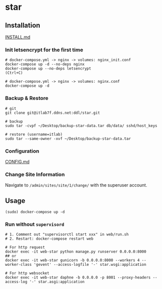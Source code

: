 # star

## Installation
[INSTALL.md](/doc/INSTALL.md)

### Init letsencrypt for the first time
```
# docker-compose.yml -> nginx -> volumes: nginx_init.conf
docker-compose up -d --no-deps nginx
docker-compose up --no-deps letsencrypt
(Ctrl+C)

# docker-compose.yml -> nginx -> volumes: nginx.conf
docker-compose up -d
```

### Backup & Restore
```
# git
git clone git@itlab7f.ddns.net:ddl/star.git

# backup
sudo tar -cvpf ~/Desktop/backup-star-data.tar db/data/ sshd/host_keys

# restore (username=itlab)
sudo tar --same-owner -xvf ~/Desktop/backup-star-data.tar
```

### Configuration
[CONFIG.md](/doc/CONFIG.md)

### Change Site Information
Navigate to `/admin/sites/site/1/change/` with the superuser account.

## Usage
`(sudo) docker-compose up -d`

### Run without `supervisord`
```
# 1. Comment out "supervisorctl start xxx" in web/run.sh
# 2. Restart: docker-compose restart web

# For http request
docker exec -it web-star python manage.py runserver 0.0.0.0:8000
## or
docker exec -it web-star gunicorn -b 0.0.0.0:8000 --workers 4 --worker-class 'gevent' --access-logfile '-' star.wsgi:application

# For http websocket
docker exec -it web-star daphne -b 0.0.0.0 -p 8001 --proxy-headers --access-log '-' star.asgi:application
```
